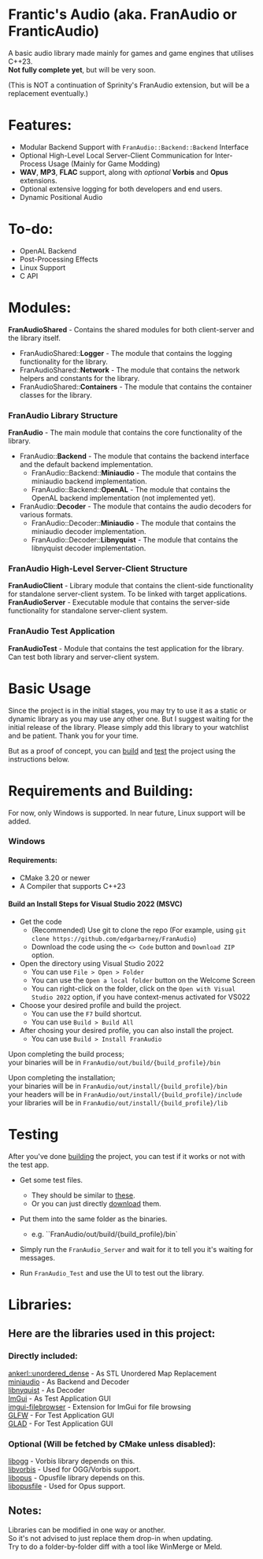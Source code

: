 # Frantic's Audio (aka. FranAudio or FranticAudio)

A basic audio library made mainly for games and game engines that utilises C++23.  
**Not fully complete yet**, but will be very soon.

(This is NOT a continuation of Sprinity's FranAudio extension, but will be a replacement eventually.)

# Features:
- Modular Backend Support with `FranAudio::Backend::Backend` Interface  
- Optional High-Level Local Server-Client Communication for Inter-Process Usage (Mainly for Game Modding)  
- **WAV**, **MP3**, **FLAC** support, along with *optional* **Vorbis** and **Opus** extensions.
- Optional extensive logging for both developers and end users.
- Dynamic Positional Audio

# To-do:
- OpenAL Backend  
- Post-Processing Effects  
- Linux Support  
- C API  

# Modules:
<b>FranAudioShared</b> - Contains the shared modules for both client-server and the library itself.  
- FranAudioShared::<b>Logger</b> - The module that contains the logging functionality for the library.  
- FranAudioShared::<b>Network</b> - The module that contains the network helpers and constants for the library.  
- FranAudioShared::<b>Containers</b> - The module that contains the container classes for the library.  

### FranAudio Library Structure
<b>FranAudio</b> - The main module that contains the core functionality of the library.  
- FranAudio::<b>Backend</b> - The module that contains the backend interface and the default backend implementation.  
    - FranAudio::Backend::<b>Miniaudio</b> - The module that contains the miniaudio backend implementation.  
    - FranAudio::Backend::<b>OpenAL</b> - The module that contains the OpenAL backend implementation (not implemented yet).  
- FranAudio::<b>Decoder</b> - The module that contains the audio decoders for various formats.  
    - FranAudio::Decoder::<b>Miniaudio</b> - The module that contains the miniaudio decoder implementation.  
    - FranAudio::Decoder::<b>Libnyquist</b> - The module that contains the libnyquist decoder implementation.  

### FranAudio High-Level Server-Client Structure
<b>FranAudioClient</b> - Library module that contains the client-side functionality for standalone server-client system. To be linked with target applications.  
<b>FranAudioServer</b> - Executable module that contains the server-side functionality for standalone server-client system.  

### FranAudio Test Application
<b>FranAudioTest</b> - Module that contains the test application for the library. Can test both library and server-client system.  

# Basic Usage
Since the project is in the initial stages, you may try to use it as a static or dynamic library as you may use any other one. But I suggest waiting for the initial release of the library. Please simply add this library to your watchlist and be patient. Thank you for your time.  

But as a proof of concept, you can [build](#requirements-and-building) and [test](#testing) the project using the instructions below.  

# Requirements and Building:
For now, only Windows is supported. In near future, Linux support will be added.

### Windows
#### Requirements:
- CMake 3.20 or newer
- A Compiler that supports C++23

#### Build an Install Steps for Visual Studio 2022 (MSVC)
- Get the code
    - (Recommended) Use git to clone the repo (For example, using `git clone https://github.com/edgarbarney/FranAudio`)
    - Download the code using the `<> Code` button and `Download ZIP` option.
- Open the directory using  Visual Studio 2022
    - You can use `File > Open > Folder`
    - You can use the `Open a local folder` button on the Welcome Screen
    - You can right-click on the folder, click on the `Open with Visual Studio 2022` option, if you have context-menus activated for VS022
- Choose your desired profile and build the project.
    - You can use the `F7` build shortcut.
    - You can use `Build > Build All`
- After chosing your desired profile, you can also install the project.
    - You can use `Build > Install FranAudio`

Upon completing the build process;  
 your binaries will be in `FranAudio/out/build/{build_profile}/bin`  

Upon completing the installation;  
your binaries will be in `FranAudio/out/install/{build_profile}/bin`  
your headers will be in `FranAudio/out/install/{build_profile}/include`  
your libraries will be in `FranAudio/out/install/{build_profile}/lib`  


# Testing
After you've done [building](#requirements-and-building) the project, you can test if it works or not with the test app. 

- Get some test files.
    - They should be similar to [these](https://github.com/edgarbarney/FranAudio_TestFiles "miniaudio").
    - Or you can just directly [download](https://github.com/edgarbarney/FranAudio_TestFiles/releases/download/v1.0.0/FranAudio_TestFiles.7z "Download Test Files") them.
- Put them into the same folder as the binaries.
    - e.g. ``FranAudio/out/build/{build_profile}/bin`

- Simply run the `FranAudio_Server` and wait for it to tell you it's waiting for messages.  

- Run `FranAudio_Test` and use the UI to test out the library.  

# Libraries:  
## Here are the libraries used in this project:  
### Directly included: 
[ankerl::unordered_dense](https://github.com/martinus/unordered_dense "ankerl::unordered_dense") - As STL Unordered Map Replacement   
[miniaudio](https://miniaud.io/ "miniaudio") - As Backend and Decoder  
[libnyquist](https://github.com/ddiakopoulos/libnyquist "libnyquist") - As Decoder  
[ImGui](https://github.com/ocornut/imgui "Dear ImGui") - As Test Application GUI  
[imgui-filebrowser](https://github.com/AirGuanZ/imgui-filebrowser "imgui-filebrowser") - Extension for ImGui for file browsing  
[GLFW](https://www.glfw.org "GLFW") - For Test Application GUI  
[GLAD](https://github.com/Dav1dde/glad "GLAD") - For Test Application GUI  

### Optional (Will be fetched by CMake unless disabled):  
[libogg](https://xiph.org/downloads/ "Xiph libogg") - Vorbis library depends on this.  
[libvorbis](https://xiph.org/downloads/ "Xiph libvorbis") - Used for OGG/Vorbis support.  
[libopus](https://opus-codec.org/ "Opus Codec") - Opusfile library depends on this.  
[libopusfile](https://opus-codec.org/ "Opus Codec") - Used for Opus support.  

## Notes:  
Libraries can be modified in one way or another.  
So it's not advised to just replace them drop-in when updating.  
Try to do a folder-by-folder diff with a tool like WinMerge or Meld.  
